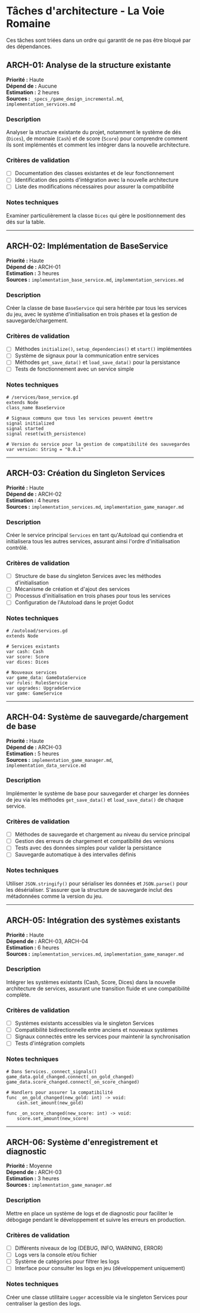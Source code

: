 # Tâches d'architecture - La Voie Romaine

Ces tâches sont triées dans un ordre qui garantit de ne pas être bloqué par des dépendances.

## ARCH-01: Analyse de la structure existante

**Priorité :** Haute  
**Dépend de :** Aucune  
**Estimation :** 2 heures  
**Sources :** `_specs_/game_design_incremental.md`, `implementation_services.md`

### Description
Analyser la structure existante du projet, notamment le système de dés (`Dices`), de monnaie (`Cash`) et de score (`Score`) pour comprendre comment ils sont implémentés et comment les intégrer dans la nouvelle architecture.

### Critères de validation
- [ ] Documentation des classes existantes et de leur fonctionnement
- [ ] Identification des points d'intégration avec la nouvelle architecture
- [ ] Liste des modifications nécessaires pour assurer la compatibilité

### Notes techniques
Examiner particulièrement la classe `Dices` qui gère le positionnement des dés sur la table.

---

## ARCH-02: Implémentation de BaseService

**Priorité :** Haute  
**Dépend de :** ARCH-01  
**Estimation :** 3 heures  
**Sources :** `implementation_base_service.md`, `implementation_services.md`

### Description
Créer la classe de base `BaseService` qui sera héritée par tous les services du jeu, avec le système d'initialisation en trois phases et la gestion de sauvegarde/chargement.

### Critères de validation
- [ ] Méthodes `initialize()`, `setup_dependencies()` et `start()` implémentées
- [ ] Système de signaux pour la communication entre services
- [ ] Méthodes `get_save_data()` et `load_save_data()` pour la persistance
- [ ] Tests de fonctionnement avec un service simple

### Notes techniques
```gdscript
# /services/base_service.gd
extends Node
class_name BaseService

# Signaux communs que tous les services peuvent émettre
signal initialized
signal started
signal reset(with_persistence)

# Version du service pour la gestion de compatibilité des sauvegardes
var version: String = "0.0.1"
```

---

## ARCH-03: Création du Singleton Services

**Priorité :** Haute  
**Dépend de :** ARCH-02  
**Estimation :** 4 heures  
**Sources :** `implementation_services.md`, `implementation_game_manager.md`

### Description
Créer le service principal `Services` en tant qu'Autoload qui contiendra et initialisera tous les autres services, assurant ainsi l'ordre d'initialisation contrôlé.

### Critères de validation
- [ ] Structure de base du singleton Services avec les méthodes d'initialisation
- [ ] Mécanisme de création et d'ajout des services
- [ ] Processus d'initialisation en trois phases pour tous les services
- [ ] Configuration de l'Autoload dans le projet Godot

### Notes techniques
```gdscript
# /autoload/services.gd
extends Node

# Services existants
var cash: Cash
var score: Score
var dices: Dices

# Nouveaux services
var game_data: GameDataService
var rules: RulesService
var upgrades: UpgradeService
var game: GameService
```

---

## ARCH-04: Système de sauvegarde/chargement de base

**Priorité :** Haute  
**Dépend de :** ARCH-03  
**Estimation :** 5 heures  
**Sources :** `implementation_game_manager.md`, `implementation_data_service.md`

### Description
Implémenter le système de base pour sauvegarder et charger les données de jeu via les méthodes `get_save_data()` et `load_save_data()` de chaque service.

### Critères de validation
- [ ] Méthodes de sauvegarde et chargement au niveau du service principal
- [ ] Gestion des erreurs de chargement et compatibilité des versions
- [ ] Tests avec des données simples pour valider la persistance
- [ ] Sauvegarde automatique à des intervalles définis

### Notes techniques
Utiliser `JSON.stringify()` pour sérialiser les données et `JSON.parse()` pour les désérialiser. S'assurer que la structure de sauvegarde inclut des métadonnées comme la version du jeu.

---

## ARCH-05: Intégration des systèmes existants

**Priorité :** Haute  
**Dépend de :** ARCH-03, ARCH-04  
**Estimation :** 6 heures  
**Sources :** `implementation_services.md`, `implementation_game_manager.md`

### Description
Intégrer les systèmes existants (Cash, Score, Dices) dans la nouvelle architecture de services, assurant une transition fluide et une compatibilité complète.

### Critères de validation
- [ ] Systèmes existants accessibles via le singleton Services
- [ ] Compatibilité bidirectionnelle entre anciens et nouveaux systèmes
- [ ] Signaux connectés entre les services pour maintenir la synchronisation
- [ ] Tests d'intégration complets

### Notes techniques
```gdscript
# Dans Services._connect_signals()
game_data.gold_changed.connect(_on_gold_changed)
game_data.score_changed.connect(_on_score_changed)

# Handlers pour assurer la compatibilité
func _on_gold_changed(new_gold: int) -> void:
    cash.set_amount(new_gold)
    
func _on_score_changed(new_score: int) -> void:
    score.set_amount(new_score)
```

---

## ARCH-06: Système d'enregistrement et diagnostic

**Priorité :** Moyenne  
**Dépend de :** ARCH-03  
**Estimation :** 3 heures  
**Sources :** `implementation_game_manager.md`

### Description
Mettre en place un système de logs et de diagnostic pour faciliter le débogage pendant le développement et suivre les erreurs en production.

### Critères de validation
- [ ] Différents niveaux de log (DEBUG, INFO, WARNING, ERROR)
- [ ] Logs vers la console et/ou fichier
- [ ] Système de catégories pour filtrer les logs
- [ ] Interface pour consulter les logs en jeu (développement uniquement)

### Notes techniques
Créer une classe utilitaire `Logger` accessible via le singleton Services pour centraliser la gestion des logs.
